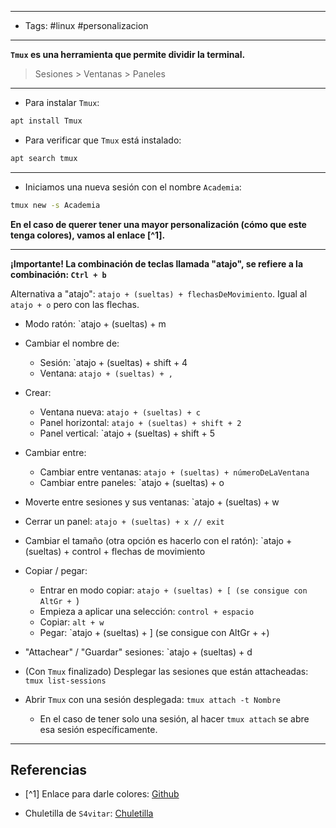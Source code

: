 -------
- Tags: #linux #personalizacion
------

**`Tmux` es una herramienta que permite dividir la terminal.**

> Sesiones > Ventanas > Paneles

---

- Para instalar `Tmux`:

```BASH
apt install Tmux
```

- Para verificar que `Tmux` está instalado:

```BASH
apt search tmux
```

---

- Iniciamos una nueva sesión con el nombre `Academia`:

```BASH
tmux new -s Academia
```

**En el caso de querer tener una mayor personalización (cómo que este tenga colores), vamos al enlace [^1].**

---

**¡Importante! La combinación de teclas llamada "atajo", se refiere a la combinación: `Ctrl + b`**

Alternativa a "atajo": `atajo + (sueltas) + flechasDeMovimiento`. Igual al `atajo + o` pero con las flechas.

- Modo ratón: `atajo + (sueltas) + m

- Cambiar el nombre de:
	- Sesión: `atajo + (sueltas) + shift + 4
	- Ventana: `atajo + (sueltas) + ,`

- Crear:
	- Ventana nueva: `atajo + (sueltas) + c`
	- Panel horizontal: `atajo + (sueltas) + shift + 2`
	- Panel vertical: `atajo + (sueltas) + shift + 5

- Cambiar entre:
	- Cambiar entre ventanas: `atajo + (sueltas) + númeroDeLaVentana`
	- Cambiar entre paneles: `atajo + (sueltas) + o

- Moverte entre sesiones y sus ventanas: `atajo + (sueltas) + w

- Cerrar un panel: `atajo + (sueltas) + x // exit`

- Cambiar el tamaño (otra opción es hacerlo con el ratón): `atajo + (sueltas) + control + flechas de movimiento

- Copiar / pegar:
	- Entrar en modo copiar: `atajo + (sueltas) + [ (se consigue con AltGr + `)
	- Empieza a aplicar una selección: `control + espacio`
	- Copiar: `alt + w`
	- Pegar: `atajo + (sueltas) + ] (se consigue con AltGr + +)

- "Attachear" / "Guardar" sesiones: `atajo + (sueltas) + d 

- (Con `Tmux` finalizado) Desplegar las sesiones que están attacheadas: `tmux list-sessions`

- Abrir `Tmux` con una sesión desplegada: `tmux attach -t Nombre` 
	- En el caso de tener solo una sesión, al hacer `tmux attach` se abre esa sesión específicamente.


---
## Referencias

- [^1] Enlace para darle colores: [Github](https://github.com/gpakosz/.tmux)

- Chuletilla de `S4vitar`: [Chuletilla](https://hack4u.io/wp-content/uploads/2022/05/Tmux-Cheat-Sheet.pdf)